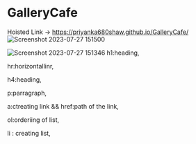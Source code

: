 # GalleryCafe
Hoisted Link -> https://priyanka680shaw.github.io/GalleryCafe/
![Screenshot 2023-07-27 151500](https://github.com/priyanka680shaw/GalleryCafe/assets/96192066/a35b96be-07f5-4e7f-828d-0fb1acf3f14a)

![Screenshot 2023-07-27 151346](https://github.com/priyanka680shaw/GalleryCafe/assets/96192066/02b0fe5f-5987-47a2-8424-d75482ed4feb)
h1:heading,

hr:horizontallinr,

h4:heading,

p:parragraph,

a:ctreating link && href:path of the link,

ol:orderiing  of list,

li : creating list,

